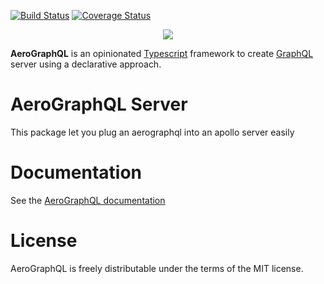 [![Build Status](https://travis-ci.org/aerographql/packages.svg?branch=master)](https://travis-ci.org/aerographql/packages)
[![Coverage Status](https://coveralls.io/repos/github/aerographql/packages/badge.svg?branch=master)](https://coveralls.io/github/aerographql/packages?branch=master)

<p align="center">
  <img src="https://aerographql.github.io/documentation/images/logo-full.png">
</p>

**AeroGraphQL** is an opinionated [Typescript](https://www.typescriptlang.org/index.html) framework to create [GraphQL](http://graphql.org/learn/) server using a declarative approach.

# AeroGraphQL Server

This package let you plug an aerographql into an apollo server easily

# Documentation

See the [AeroGraphQL documentation](https://aerographql.github.io/documentation/)

# License
AeroGraphQL is freely distributable under the terms of the MIT license.
